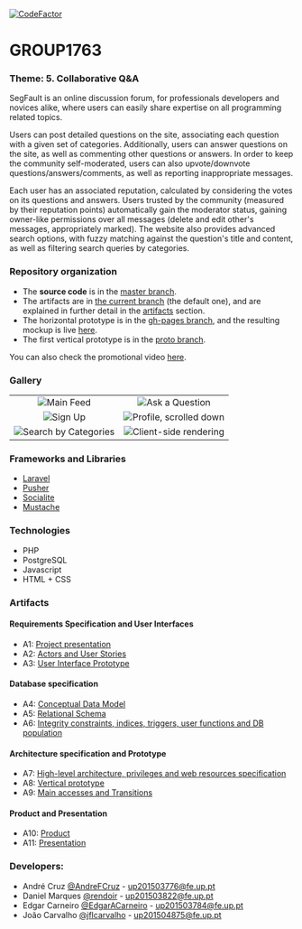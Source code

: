 [![CodeFactor](https://www.codefactor.io/repository/github/jflcarvalho/lbaw1763/badge)](https://www.codefactor.io/repository/github/jflcarvalho/lbaw1763)

# GROUP1763
 ### Theme: 5. Collaborative Q&A
SegFault is an online discussion forum, for professionals developers and novices alike, where users can easily share expertise on all programming related topics.

Users can post detailed questions on the site, associating each question with a given set of categories. Additionally, users can answer questions on the site, as well as commenting other questions or answers. In order to keep the community self-moderated, users can also upvote/downvote questions/answers/comments, as well as reporting inappropriate messages.

Each user has an associated reputation, calculated by considering the votes on its questions and answers. Users trusted by the community (measured by their reputation points) automatically gain the moderator status, gaining owner-like permissions over all messages (delete and edit other's messages, appropriately marked). The website also provides advanced search options, with fuzzy matching against the question's title and content, as well as filtering search queries by categories.
 
 ### Repository organization
 * The **source code** is in the [master branch](https://github.com/jflcarvalho/lbaw1763/tree/master).
 * The artifacts are in [the current branch](https://github.com/jflcarvalho/lbaw1763/tree/artifacts) (the default one), and are explained in further detail in the [artifacts](#artifacts) section.
 * The horizontal prototype is in the [gh-pages branch](https://github.com/jflcarvalho/lbaw1763/tree/gh-pages), and the resulting mockup is live [here](https://jflcarvalho.github.io/lbaw1763/).
 * The first vertical prototype is in the [proto branch](https://github.com/jflcarvalho/lbaw1763/tree/proto).
 
 You can also check the promotional video [here](https://youtu.be/x8E8NRYciYI).

 
 ### Gallery
 | | |
 |:-:|:-:|
 |![Main Feed](https://user-images.githubusercontent.com/13498941/41856867-05d03bb2-788e-11e8-83e4-41720866a878.png)|![Ask a Question](https://user-images.githubusercontent.com/13498941/41856864-057694d6-788e-11e8-9a96-1c391e04d05b.png)|
 |![Sign Up](https://user-images.githubusercontent.com/13498941/41856859-02f9fe82-788e-11e8-94aa-c204bbb645ff.png)|![Profile, scrolled down](https://user-images.githubusercontent.com/13498941/41856858-02d4a826-788e-11e8-87eb-57ee36c590c6.png)|
 |![Search by Categories](https://user-images.githubusercontent.com/13498941/41856857-02afbc1e-788e-11e8-8a84-85ec1e297603.png)|![Client-side rendering](https://user-images.githubusercontent.com/13498941/41856854-025a2614-788e-11e8-80c0-c651c88ce1e6.png)|

 
 ### Frameworks and Libraries
 * [Laravel](https://github.com/laravel/laravel)
 * [Pusher](https://pusher.com)
 * [Socialite](https://laravel.com/docs/5.5/socialite)
 * [Mustache](https://github.com/janl/mustache.js/)

### Technologies
 * PHP
 * PostgreSQL
 * Javascript
 * HTML + CSS
 
### Artifacts
#### Requirements Specification and User Interfaces
* A1: [Project presentation](https://github.com/jflcarvalho/lbaw1763/blob/artifacts/Artifacts/lbaw1763_a1.md)
* A2: [Actors and User Stories](https://github.com/jflcarvalho/lbaw1763/blob/artifacts/Artifacts/lbaw1763_a2.md)
* A3: [User Interface Prototype](https://github.com/jflcarvalho/lbaw1763/blob/artifacts/Artifacts/lbaw1763_a3.md)
#### Database specification
* A4: [Conceptual Data Model](https://github.com/jflcarvalho/lbaw1763/blob/artifacts/Artifacts/lbaw1763_a4.md)
* A5: [Relational Schema](https://github.com/jflcarvalho/lbaw1763/blob/artifacts/Artifacts/lbaw1763_a5.md)
* A6: [Integrity constraints, indices, triggers, user functions and DB population](https://github.com/jflcarvalho/lbaw1763/blob/artifacts/Artifacts/lbaw1763_a6.md)
#### Architecture specification and Prototype
* A7: [High-level architecture, privileges and web resources specification](https://github.com/jflcarvalho/lbaw1763/blob/artifacts/Artifacts/lbaw1763_a7.md)
* A8: [Vertical prototype](https://github.com/jflcarvalho/lbaw1763/blob/artifacts/Artifacts/lbaw1763_a8.md)
* A9: [Main accesses and Transitions](https://github.com/jflcarvalho/lbaw1763/blob/artifacts/Artifacts/lbaw1763_a9.md)
#### Product and Presentation
* A10: [Product](https://github.com/jflcarvalho/lbaw1763/blob/artifacts/Artifacts/lbaw1763_a10.md)
* A11: [Presentation](https://github.com/jflcarvalho/lbaw1763/blob/artifacts/Artifacts/lbaw1763_a11.md)

 ### Developers:
  * André Cruz [@AndreFCruz](https://github.com/AndreFCruz) - up201503776@fe.up.pt
  * Daniel Marques [@rendoir](https://github.com/rendoir) - up201503822@fe.up.pt
  * Edgar Carneiro [@EdgarACarneiro](https://github.com/EdgarACarneiro) - up201503784@fe.up.pt
  * João Carvalho [@jflcarvalho](https://github.com/jflcarvalho) - up201504875@fe.up.pt
